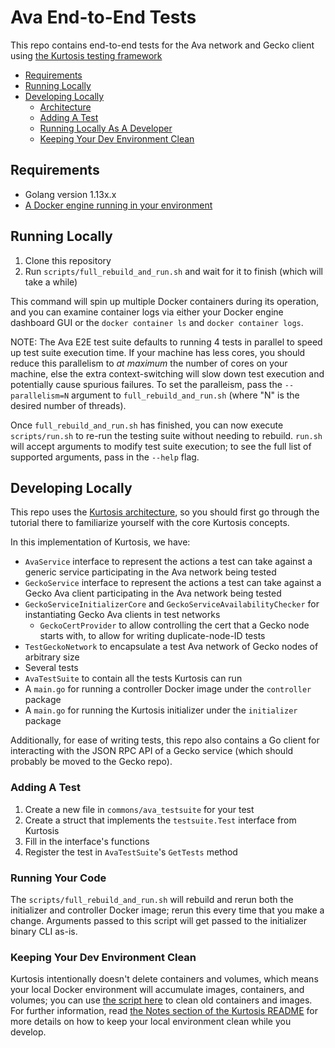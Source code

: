 Ava End-to-End Tests
====================
This repo contains end-to-end tests for the Ava network and Gecko client using [the Kurtosis testing framework](https://github.com/kurtosis-tech/kurtosis)

* [Requirements](#requirements)
* [Running Locally](#running-locally)
* [Developing Locally](#developing-locally)
    * [Architecture](#architecture)
    * [Adding A Test](#adding-a-test)
    * [Running Locally As A Developer](#running-locally-as-a-developer)
    * [Keeping Your Dev Environment Clean](#keeping-your-dev-environment-clean)

Requirements
------------
* Golang version 1.13x.x
* [A Docker engine running in your environment](https://docs.docker.com/engine/install/)

Running Locally
---------------
1. Clone this repository
1. Run `scripts/full_rebuild_and_run.sh` and wait for it to finish (which will take a while)

This command will spin up multiple Docker containers during its operation, and you can examine container logs via either your Docker engine dashboard GUI or the `docker container ls` and `docker container logs`.

NOTE: The Ava E2E test suite defaults to running 4 tests in parallel to speed up test suite execution time. If your machine has less cores, you should reduce this parallelism to _at maximum_ the number of cores on your machine, else the extra context-switching will slow down test execution and potentially cause spurious failures. To set the paralleism, pass the `--parallelism=N` argument to `full_rebuild_and_run.sh` (where "N" is the desired number of threads).

Once `full_rebuild_and_run.sh` has finished, you can now execute `scripts/run.sh` to re-run the testing suite without needing to rebuild. `run.sh` will accept arguments to modify test suite execution; to see the full list of supported arguments, pass in the `--help` flag.

Developing Locally
------------------
This repo uses the [Kurtosis architecture](https://github.com/kurtosis-tech/kurtosis), so you should first go through the tutorial there to familiarize yourself with the core Kurtosis concepts.

In this implementation of Kurtosis, we have:
* `AvaService` interface to represent the actions a test can take against a  generic service participating in the Ava network being tested
* `GeckoService` interface to represent the actions a test can take against a Gecko Ava client participating in the Ava network being tested
* `GeckoServiceInitializerCore` and `GeckoServiceAvailabilityChecker` for instantiating Gecko Ava clients in test networks
    * `GeckoCertProvider` to allow controlling the cert that a Gecko node starts with, to allow for writing duplicate-node-ID tests
* `TestGeckoNetwork` to encapsulate a test Ava network of Gecko nodes of arbitrary size
* Several tests
* `AvaTestSuite` to contain all the tests Kurtosis can run
* A `main.go` for running a controller Docker image under the `controller` package
* A `main.go` for running the Kurtosis initializer under the `initializer` package

Additionally, for ease of writing tests, this repo also contains a Go client for interacting with the JSON RPC API of a Gecko service (which should probably be moved to the Gecko repo).

### Adding A Test
1. Create a new file in `commons/ava_testsuite` for your test
1. Create a struct that implements the `testsuite.Test` interface from Kurtosis
1. Fill in the interface's functions
1. Register the test in `AvaTestSuite`'s `GetTests` method

### Running Your Code
The `scripts/full_rebuild_and_run.sh` will rebuild and rerun both the initializer and controller Docker image; rerun this every time that you make a change. Arguments passed to this script will get passed to the initializer binary CLI as-is.

### Keeping Your Dev Environment Clean
Kurtosis intentionally doesn't delete containers and volumes, which means your local Docker environment will accumulate images, containers, and volumes; you can use [the script here](./scripts/clean_docker_environment.sh) to clean old containers and images. For further information, read [the Notes section of the Kurtosis README](https://github.com/kurtosis-tech/kurtosis/tree/develop#notes) for more details on how to keep your local environment clean while you develop.
